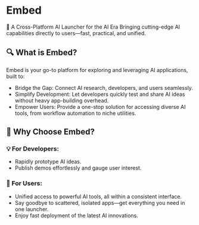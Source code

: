 # Embed

🚀 A Cross-Platform AI Launcher for the AI Era
Bringing cutting-edge AI capabilities directly to users—fast, practical, and unified.

## 🔍 What is Embed?

Embed is your go-to platform for exploring and leveraging AI applications, built to:
- Bridge the Gap: Connect AI research, developers, and users seamlessly.
- Simplify Development: Let developers quickly test and share AI ideas without heavy app-building overhead.
- Empower Users: Provide a one-stop solution for accessing diverse AI tools, from workflow automation to niche utilities.

## 🎯 Why Choose Embed?

### 💡 For Developers:
- Rapidly prototype AI ideas.
- Publish demos effortlessly and gauge user interest.

### 🌟 For Users:
- Unified access to powerful AI tools, all within a consistent interface.
- Say goodbye to scattered, isolated apps—get everything you need in one launcher.
- Enjoy fast deployment of the latest AI innovations.
